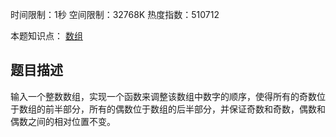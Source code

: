 时间限制：1秒 空间限制：32768K 热度指数：510712

本题知识点： [数组](https://www.nowcoder.com/questionCenter?questionTypes=000100&mutiTagIds=578)

## 题目描述

输入一个整数数组，实现一个函数来调整该数组中数字的顺序，使得所有的奇数位于数组的前半部分，所有的偶数位于数组的后半部分，并保证奇数和奇数，偶数和偶数之间的相对位置不变。